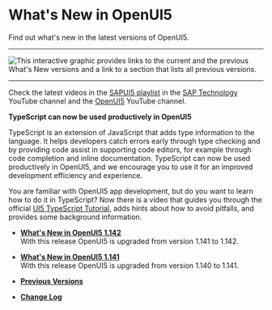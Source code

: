 <!-- loio99ac68a5b1c3416ab5c84c99fefa250d -->

# What's New in OpenUI5

Find out what's new in the latest versions of OpenUI5.

***

![This interactive graphic provides links to the current and the previous
							What's New versions and a link to a section that lists all previous
							versions.](images/loio60070cbcd0b54f31abc595ab4f5adc0e_LowRes.png)

***

Check the latest videos in the [SAPUI5 playlist](https://www.youtube.com/playlist?list=PLWV533hWWvDmxJM4itQ9o--7rolKgy-1r) in the [SAP Technology](https://www.youtube.com/channel/UC8cXSTGDhiZK5229zi-KTXA) YouTube channel and the [OpenUI5](https://www.youtube.com/user/openui5videos) YouTube channel.

**TypeScript can now be used productively in OpenUI5**

TypeScript is an extension of JavaScript that adds type information to the language. It helps developers catch errors early through type checking and by providing code assist in supporting code editors, for example through code completion and inline documentation. TypeScript can now be used productively in OpenUI5, and we encourage you to use it for an improved development efficiency and experience.

You are familiar with OpenUI5 app development, but do you want to learn how to do it in TypeScript? Now there is a video that guides you through the official [UI5 TypeScript Tutorial](https://sap.github.io/ui5-typescript/), adds hints about how to avoid pitfalls, and provides some background information.



-   **[What's New in OpenUI5 1.142](what-s-new-in-openui5-1-142-92ed100.md "With
		this release OpenUI5 is upgraded
		from version 1.141 to 1.142.")**  
With this release OpenUI5 is upgraded from version 1.141 to 1.142.
-   **[What's New in OpenUI5 1.141](what-s-new-in-openui5-1-141-a7ed66d.md "With
		this release OpenUI5 is upgraded
		from version 1.140 to 1.141.")**  
With this release OpenUI5 is upgraded from version 1.140 to 1.141.
-   **[Previous Versions](previous-versions-6660a59.md "")**  

-   **[Change Log](change-log-a6a78b7.md "")**  


